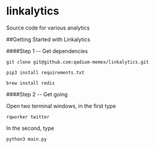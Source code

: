 # linkalytics
Source code for various analytics

##Getting Started with Linkalytics

####Step 1 -- Get dependencies

```git clone git@github.com:qadium-memex/linkalytics.git```

```pip3 install requirements.txt```

```brew install redis```


####Step 2 -- Get going

Open two terminal windows, in the first type

```rqworker twitter```

In the second, type

```python3 main.py```


